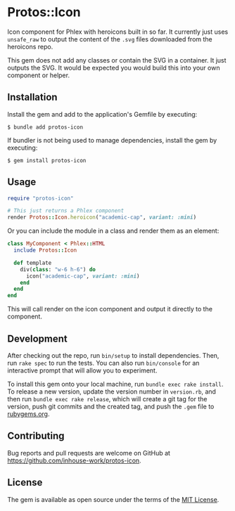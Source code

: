 # Protos::Icon

Icon component for Phlex with heroicons built in so far. It currently just uses
`unsafe_raw` to output the content of the `.svg` files downloaded from the
heroicons repo.

This gem does not add any classes or contain the SVG in a container.
It just outputs the SVG. It would be expected you would build this into your own
component or helper.

## Installation

Install the gem and add to the application's Gemfile by executing:

    $ bundle add protos-icon

If bundler is not being used to manage dependencies, install the gem by executing:

    $ gem install protos-icon

## Usage

```ruby
require "protos-icon"

# This just returns a Phlex component
render Protos::Icon.heroicon("academic-cap", variant: :mini)
```

Or you can include the module in a class and render them as an element:

```ruby
class MyComponent < Phlex::HTML
  include Protos::Icon

  def template
    div(class: "w-6 h-6") do
      icon("academic-cap", variant: :mini)
    end
  end
end
```

This will call render on the icon component and output it directly to the
component.

## Development

After checking out the repo, run `bin/setup` to install dependencies. Then, run
`rake spec` to run the tests. You can also run `bin/console` for an interactive
prompt that will allow you to experiment.

To install this gem onto your local machine, run `bundle exec rake install`. To
release a new version, update the version number in `version.rb`, and then run
`bundle exec rake release`, which will create a git tag for the version, push
git commits and the created tag, and push the `.gem` file to
[rubygems.org](https://rubygems.org).

## Contributing

Bug reports and pull requests are welcome on GitHub at
https://github.com/inhouse-work/protos-icon.

## License

The gem is available as open source under the terms of the
[MIT License](https://opensource.org/licenses/MIT).

